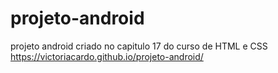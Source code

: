 # projeto-android
projeto android criado no capitulo 17 do curso de HTML e CSS
https://victoriacardo.github.io/projeto-android/
